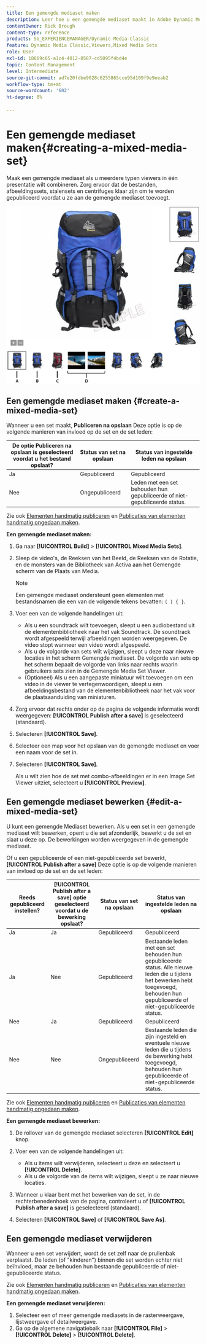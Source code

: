 ```yaml
---
title: Een gemengde mediaset maken
description: Leer hoe u een gemengde mediaset maakt in Adobe Dynamic Media Classic.
contentOwner: Rick Brough
content-type: reference
products: SG_EXPERIENCEMANAGER/Dynamic-Media-Classic
feature: Dynamic Media Classic,Viewers,Mixed Media Sets
role: User
exl-id: 18669c65-a1c4-4012-8587-cd5095f4bd4e
topic: Content Management
level: Intermediate
source-git-commit: ad7e20fdbe9028c6255865cce95d109f9e9eeab2
workflow-type: tm+mt
source-wordcount: '602'
ht-degree: 0%

---
```


# Een gemengde mediaset maken{#creating-a-mixed-media-set}

Maak een gemengde mediaset als u meerdere typen viewers in één presentatie wilt combineren. Zorg ervoor dat de bestanden, afbeeldingssets, stalensets en centrifuges klaar zijn om te worden gepubliceerd voordat u ze aan de gemengde mediaset toevoegt.

![Gemengde mediaset](/help/using/assets/mm_mixed_media_set.png)

## Een gemengde mediaset maken {#create-a-mixed-media-set}

Wanneer u een set maakt, **Publiceren na opslaan** Deze optie is op de volgende manieren van invloed op de set en de set leden:

| De optie Publiceren na opslaan is geselecteerd voordat u het bestand opslaat? | Status van set na opslaan | Status van ingestelde leden na opslaan |
| --- | --- | --- |
| Ja | Gepubliceerd | Gepubliceerd |
| Nee | Ongepubliceerd | Leden met een set behouden hun gepubliceerde of niet-gepubliceerde status. |

Zie ook [Elementen handmatig publiceren](publishing-files.md#manually_publishing_assets) en [Publicaties van elementen handmatig ongedaan maken](publishing-files.md#manually_unpublishing_assets).

**Een gemengde mediaset maken:**

1. Ga naar **[!UICONTROL Build]** > **[!UICONTROL Mixed Media Sets]**.
1. Sleep de video&#39;s, de Reeksen van het Beeld, de Reeksen van de Rotatie, en de monsters van de Bibliotheek van Activa aan het Gemengde scherm van de Plaats van Media.

   >[!NOTE]
   >
   >Een gemengde mediaset ondersteunt geen elementen met bestandsnamen die een van de volgende tekens bevatten: `( ) { }`.

1. Voer een van de volgende handelingen uit:

   * Als u een soundtrack wilt toevoegen, sleept u een audiobestand uit de elementenbibliotheek naar het vak Soundtrack. De soundtrack wordt afgespeeld terwijl afbeeldingen worden weergegeven. De video stopt wanneer een video wordt afgespeeld.
   * Als u de volgorde van sets wilt wijzigen, sleept u deze naar nieuwe locaties in het scherm Gemengde mediaset. De volgorde van sets op het scherm bepaalt de volgorde van links naar rechts waarin gebruikers sets zien in de Gemengde Media Set Viewer.
   * (Optioneel) Als u een aangepaste miniatuur wilt toevoegen om een video in de viewer te vertegenwoordigen, sleept u een afbeeldingsbestand van de elementenbibliotheek naar het vak voor de plaatsaanduiding van miniaturen.

1. Zorg ervoor dat rechts onder op de pagina de volgende informatie wordt weergegeven: **[!UICONTROL Publish after a save]** is geselecteerd (standaard).
1. Selecteren **[!UICONTROL Save]**.
1. Selecteer een map voor het opslaan van de gemengde mediaset en voer een naam voor de set in.
1. Selecteren **[!UICONTROL Save]**.

   Als u wilt zien hoe de set met combo-afbeeldingen er in een Image Set Viewer uitziet, selecteert u **[!UICONTROL Preview]**.

## Een gemengde mediaset bewerken {#edit-a-mixed-media-set}

U kunt een gemengde Mediaset bewerken. Als u een set in een gemengde mediaset wilt bewerken, opent u die set afzonderlijk, bewerkt u de set en slaat u deze op. De bewerkingen worden weergegeven in de gemengde mediaset.

Of u een gepubliceerde of een niet-gepubliceerde set bewerkt, **[!UICONTROL Publish after a save]** Deze optie is op de volgende manieren van invloed op de set en de set leden:

| Reeds gepubliceerd instellen? | **[!UICONTROL Publish after a save]** optie geselecteerd voordat u de bewerking opslaat? | Status van set na opslaan | Status van ingestelde leden na opslaan |
| --- |--- |--- |--- |
| Ja | Ja | Gepubliceerd | Gepubliceerd |
| Ja | Nee | Gepubliceerd | Bestaande leden met een set behouden hun gepubliceerde status. Alle nieuwe leden die u tijdens het bewerken hebt toegevoegd, behouden hun gepubliceerde of niet-gepubliceerde status. |
| Nee | Ja | Gepubliceerd | Gepubliceerd |
| Nee | Nee | Ongepubliceerd | Bestaande leden die zijn ingesteld en eventuele nieuwe leden die u tijdens de bewerking hebt toegevoegd, behouden hun gepubliceerde of niet-gepubliceerde status. |

Zie ook [Elementen handmatig publiceren](publishing-files.md#manually_publishing_assets) en [Publicaties van elementen handmatig ongedaan maken](publishing-files.md#manually_unpublishing_assets).

**Een gemengde mediaset bewerken:**

1. De rollover van de gemengde mediaset selecteren **[!UICONTROL Edit]** knop.
1. Voer een van de volgende handelingen uit:

   * Als u items wilt verwijderen, selecteert u deze en selecteert u **[!UICONTROL Delete]**.
   * Als u de volgorde van de items wilt wijzigen, sleept u ze naar nieuwe locaties.

1. Wanneer u klaar bent met het bewerken van de set, in de rechterbenedenhoek van de pagina, controleert u of **[!UICONTROL Publish after a save]** is geselecteerd (standaard).
1. Selecteren **[!UICONTROL Save]** of **[!UICONTROL Save As]**.

## Een gemengde mediaset verwijderen

Wanneer u een set verwijdert, wordt de set zelf naar de prullenbak verplaatst. De leden (of &quot;kinderen&quot;) binnen die set worden echter niet beïnvloed, maar ze behouden hun bestaande gepubliceerde of niet-gepubliceerde status.

Zie ook [Elementen handmatig publiceren](publishing-files.md#manually_publishing_assets) en [Publicaties van elementen handmatig ongedaan maken](publishing-files.md#manually_unpublishing_assets).

**Een gemengde mediaset verwijderen:**

1. Selecteer een of meer gemengde mediasets in de rasterweergave, lijstweergave of detailweergave.
1. Ga op de algemene navigatiebalk naar **[!UICONTROL File]** > **[!UICONTROL Delete]** > **[!UICONTROL Delete]**.
